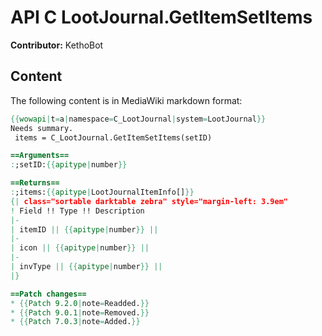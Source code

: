 # API C LootJournal.GetItemSetItems

**Contributor:** KethoBot

## Content

The following content is in MediaWiki markdown format:

```mediawiki
{{wowapi|t=a|namespace=C_LootJournal|system=LootJournal}}
Needs summary.
 items = C_LootJournal.GetItemSetItems(setID)

==Arguments==
:;setID:{{apitype|number}}

==Returns==
:;items:{{apitype|LootJournalItemInfo[]}}
{| class="sortable darktable zebra" style="margin-left: 3.9em"
! Field !! Type !! Description
|-
| itemID || {{apitype|number}} || 
|-
| icon || {{apitype|number}} || 
|-
| invType || {{apitype|number}} || 
|}

==Patch changes==
* {{Patch 9.2.0|note=Readded.}}
* {{Patch 9.0.1|note=Removed.}}
* {{Patch 7.0.3|note=Added.}}
```